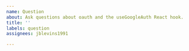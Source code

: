 ```yaml
---
name: Question
about: Ask questions about oauth and the useGoogleAuth React hook.
title: ''
labels: question
assignees: jblevins1991

---
```


<!-- ask your question here -->

